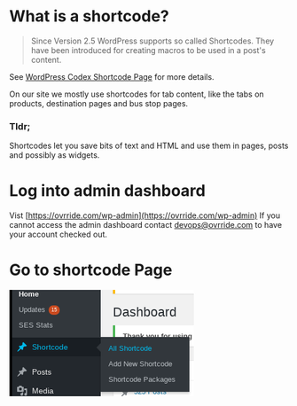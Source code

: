 <!-- TITLE: Create A Shortcode -->
<!-- SUBTITLE: Shortcodes are used to display content in various places on the site -->

# What is a shortcode?
> Since Version 2.5 WordPress supports so called Shortcodes. They have been introduced for creating macros to be used in a post's content.


See [WordPress Codex Shortcode Page](https://codex.wordpress.org/shortcode) for more details.

On our site we mostly use shortcodes for tab content, like the tabs on products, destination pages and bus stop pages.

### Tldr;
Shortcodes let you save bits of text and HTML and use them in pages, posts and possibly as widgets.

# Log into admin dashboard
Vist [https://ovrride.com/wp-admin](https://ovrride.com/wp-admin)
If you cannot access the admin dashboard contact devops@ovrride.com to have your account checked out.


# Go to shortcode Page
![All Shortcodes](/uploads/all-shortcodes.png "All Shortcodes")